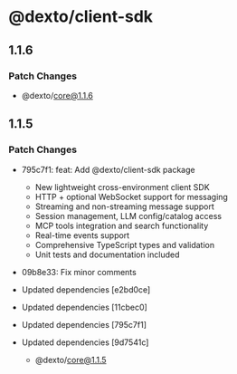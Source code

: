 # @dexto/client-sdk

## 1.1.6

### Patch Changes

- @dexto/core@1.1.6

## 1.1.5

### Patch Changes

- 795c7f1: feat: Add @dexto/client-sdk package
    - New lightweight cross-environment client SDK
    - HTTP + optional WebSocket support for messaging
    - Streaming and non-streaming message support
    - Session management, LLM config/catalog access
    - MCP tools integration and search functionality
    - Real-time events support
    - Comprehensive TypeScript types and validation
    - Unit tests and documentation included

- 09b8e33: Fix minor comments
- Updated dependencies [e2bd0ce]
- Updated dependencies [11cbec0]
- Updated dependencies [795c7f1]
- Updated dependencies [9d7541c]
    - @dexto/core@1.1.5
